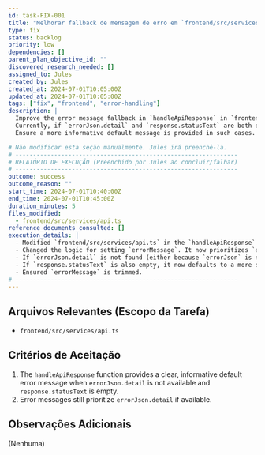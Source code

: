 ```yaml
---
id: task-FIX-001
title: "Melhorar fallback de mensagem de erro em `frontend/src/services/api.ts`"
type: fix
status: backlog
priority: low
dependencies: []
parent_plan_objective_id: ""
discovered_research_needed: []
assigned_to: Jules
created_by: Jules
created_at: 2024-07-01T10:05:00Z
updated_at: 2024-07-01T10:05:00Z
tags: ["fix", "frontend", "error-handling"]
description: |
  Improve the error message fallback in `handleApiResponse` in `frontend/src/services/api.ts`.
  Currently, if `errorJson.detail` and `response.statusText` are both empty, the error message might be too generic (e.g., "HTTP error! Status: 500").
  Ensure a more informative default message is provided in such cases.

# Não modificar esta seção manualmente. Jules irá preenchê-la.
# ---------------------------------------------------------------
# RELATÓRIO DE EXECUÇÃO (Preenchido por Jules ao concluir/falhar)
# ---------------------------------------------------------------
outcome: success
outcome_reason: ""
start_time: 2024-07-01T10:40:00Z
end_time: 2024-07-01T10:45:00Z
duration_minutes: 5
files_modified:
  - frontend/src/services/api.ts
reference_documents_consulted: []
execution_details: |
  - Modified `frontend/src/services/api.ts` in the `handleApiResponse` function.
  - Changed the logic for setting `errorMessage`. It now prioritizes `errorJson.detail`.
  - If `errorJson.detail` is not found (either because `errorJson` is null, `detail` is missing, or JSON parsing failed), it falls back to `response.statusText`.
  - If `response.statusText` is also empty, it now defaults to a more specific message: `An unexpected error occurred (HTTP ${response.status})`.
  - Ensured `errorMessage` is trimmed.
# ---------------------------------------------------------------
---
```


## Arquivos Relevantes (Escopo da Tarefa)
* `frontend/src/services/api.ts`

## Critérios de Aceitação
1. The `handleApiResponse` function provides a clear, informative default error message when `errorJson.detail` is not available and `response.statusText` is empty.
2. Error messages still prioritize `errorJson.detail` if available.

## Observações Adicionais
(Nenhuma)
